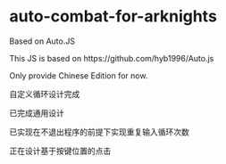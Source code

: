# auto-combat-for-arknights
Based on Auto.JS
<p>This JS is based on https://github.com/hyb1996/Auto.js</p>
<p>Only provide Chinese Edition for now.</p>
<p>自定义循环设计完成</p>
<p>已完成通用设计</p>
<p>已实现在不退出程序的前提下实现重复输入循环次数</p>
<p>正在设计基于按键位置的点击</p>
